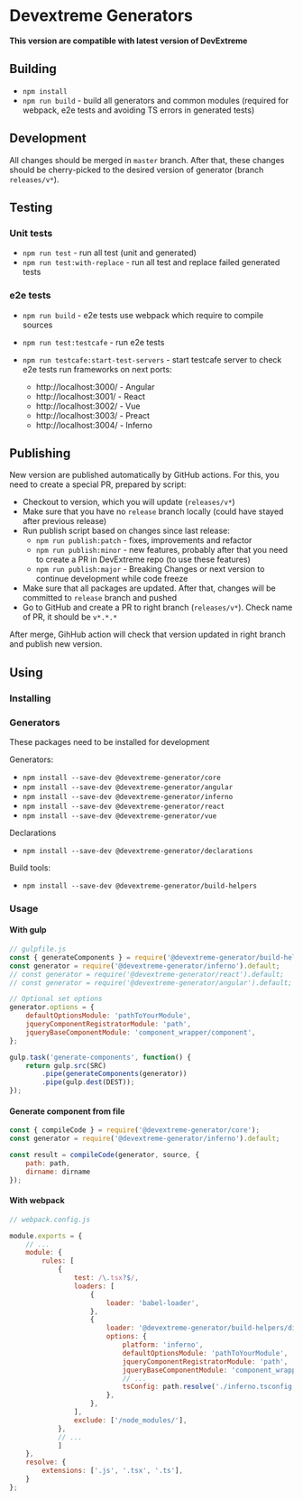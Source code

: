 # Devextreme Generators

**This version are compatible with latest version of DevExtreme**

## Building

- `npm install`
- `npm run build` - build all generators and common modules (required for webpack, e2e tests and avoiding TS errors in generated tests)

## Development

All changes should be merged in `master` branch. After that, these changes should be cherry-picked to the desired version of generator (branch `releases/v*`).

## Testing

### Unit tests

- `npm run test` - run all test (unit and generated)
- `npm run test:with-replace` - run all test and replace failed generated tests

### e2e tests

- `npm run build` - e2e tests use webpack which require to compile sources
- `npm run test:testcafe` - run e2e tests
- `npm run testcafe:start-test-servers` - start testcafe server to check e2e tests run frameworks on next ports:

    - http://localhost:3000/ - Angular
    - http://localhost:3001/ - React
    - http://localhost:3002/ - Vue
    - http://localhost:3003/ - Preact
    - http://localhost:3004/ - Inferno

## Publishing

New version are published automatically by GitHub actions. For this, you need to create a special PR, prepared by script:

- Checkout to version, which you will update (`releases/v*`)
- Make sure that you have no `release` branch locally (could have stayed after previous release)
- Run publish script based on changes since last release:
    - `npm run publish:patch` - fixes, improvements and refactor
    - `npm run publish:minor` - new features, probably after that you need to create a PR in DevExtreme repo (to use these features)
    - `npm run publish:major` - Breaking Changes or next version to continue development while code freeze
- Make sure that all packages are updated. After that, changes will be committed to `release` branch and pushed
- Go to GitHub and create a PR to right branch (`releases/v*`). Check name of PR, it should be `v*.*.*`

After merge, GihHub action will check that version updated in right branch and publish new version.

## Using

### Installing

### Generators

These packages need to be installed for development

Generators:
- `npm install --save-dev @devextreme-generator/core`
- `npm install --save-dev @devextreme-generator/angular`
- `npm install --save-dev @devextreme-generator/inferno`
- `npm install --save-dev @devextreme-generator/react`
- `npm install --save-dev @devextreme-generator/vue`

Declarations

- `npm install --save-dev @devextreme-generator/declarations`

Build tools:

- `npm install --save-dev @devextreme-generator/build-helpers`


### Usage

#### With gulp

```js
// gulpfile.js
const { generateComponents } = require('@devextreme-generator/build-helpers');
const generator = require('@devextreme-generator/inferno').default;
// const generator = require('@devextreme-generator/react').default;
// const generator = require('@devextreme-generator/angular').default;

// Optional set options
generator.options = {
    defaultOptionsModule: 'pathToYourModule',
    jqueryComponentRegistratorModule: 'path',
    jqueryBaseComponentModule: 'component_wrapper/component',
};

gulp.task('generate-components', function() {
    return gulp.src(SRC)
        .pipe(generateComponents(generator))
        .pipe(gulp.dest(DEST));
});
```

#### Generate component from file

```javascript
const { compileCode } = require('@devextreme-generator/core');
const generator = require('@devextreme-generator/inferno').default;

const result = compileCode(generator, source, {
    path: path,
    dirname: dirname
});
 ```

#### With webpack

```javascript
// webpack.config.js

module.exports = {
    // ...
    module: {
        rules: [
            {
                test: /\.tsx?$/,
                loaders: [
                    {
                        loader: 'babel-loader',
                    },
                    {
                        loader: '@devextreme-generator/build-helpers/dist/webpack-loader',
                        options: {
                            platform: 'inferno',
                            defaultOptionsModule: 'pathToYourModule',
                            jqueryComponentRegistratorModule: 'path',
                            jqueryBaseComponentModule: 'component_wrapper/component',
                            // ...
                            tsConfig: path.resolve('./inferno.tsconfig.json')
                        },
                    },
                ],
                exclude: ['/node_modules/'],
            },
            // ...
            ]
    },
    resolve: {
        extensions: ['.js', '.tsx', '.ts'],
    }
};

 ```
